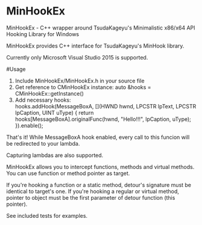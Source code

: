 # MinHookEx
MinHookEx - C++ wrapper around TsudaKageyu's Minimalistic x86/x64 API Hooking Library for Windows

MinHookEx provides C++ interface for TsudaKageyu's MinHook library.

Currently only Microsoft Visual Studio 2015 is supported.

#Usage

1. Include MinHookEx/MinHookEx.h in your source file
2. Get reference to CMinHookEx instance: auto &hooks = CMinHookEx::getInstance()
3. Add necessary hooks: 	
  hooks.addHook(MessageBoxA, [](HWND hwnd, LPCSTR lpText, LPCSTR lpCaption, UINT uType)
	{
		return hooks[MessageBoxA].originalFunc(hwnd, "Hello!!!", lpCaption, uType);
	}).enable();

That's it! While MessageBoxA hook enabled, every call to this funcion will be redirected to your lambda.

Capturing lambdas are also supported.

MinHookEx allows you to intercept functions, methods and virtual methods. You can use function or method pointer as target.

If you're hooking a function or a static method, detour's signature must be identical to target's one.
If you're hooking a regular or virtual method, pointer to object must be the first parameter of detour function (this pointer).

See included tests for examples.
